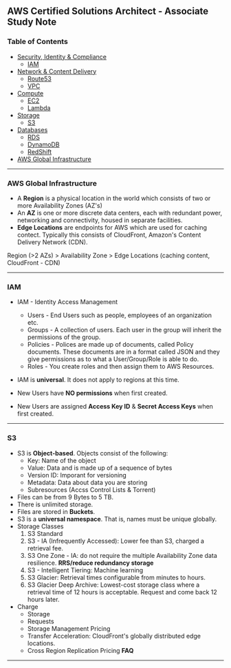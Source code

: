 ## AWS Certified Solutions Architect - Associate Study Note

### Table of Contents
* [Security, Identity & Compliance](#security-identity-compliance)
  * [IAM](#iam)
* [Network & Content Delivery](#network-contect-delivery)
  * [Route53](#route53)
  * [VPC](#vpc)
* [Compute](#compute)
  * [EC2](#ec2)
  * [Lambda](#lambda)
* [Storage](#storage)
  * [S3](#s3)
* [Databases](#databases)
  * [RDS](#rds)
  * [DynamoDB](#dynamodb)
  * [RedShift](#redshift)
* [AWS Global Infrastructure](#aws-global-infrastructure)
---

### AWS Global Infrastructure
 * A **Region** is a physical location in the world which consists of two or more Availability Zones (AZ's)
 * An **AZ** is one or more discrete data centers, each with redundant power, networking and connectivity, housed in separate facilities.
 * **Edge Locations** are endpoints for AWS which are used for caching contect. Typically this consists of CloudFront, Amazon's Content Delivery Network (CDN).

Region (>2 AZs) > Availability Zone > Edge Locations (caching content, CloudFront - CDN)

---

### IAM
* IAM - Identity Access Management
    * Users - End Users such as people, employees of an organization etc.
    * Groups - A collection of users. Each user in the group will inherit the permissions of the group.
    * Policies - Polices are made up of documents, called Policy documents. These documents are in a format called JSON and they give permissions as to what a User/Group/Role is able to do.
    * Roles - You create roles and then assign them to AWS Resources.

* IAM is **universal**. It does not apply to regions at this time.
* New Users have **NO permissions** when first created.
* New Users are assigned **Access Key ID** & **Secret Access Keys** when first created.

---

### S3
* S3 is **Object-based**. Objects consist of the following:
    * Key: Name of the object
    * Value: Data and is made up of a sequence of bytes
    * Version ID: Imporant for versioning
    * Metadata: Data about data you are storing
    * Subresources (Accss Control Lists & Torrent)
* Files can be from 9 Bytes to 5 TB.
* There is unlimited storage.
* Files are stored in **Buckets**.
* S3 is a **universal namespace**. That is, names must be unique globally.
* Storage Classes
    1. S3 Standard
    2. S3 - IA (Infrequently Accessed): Lower fee than S3, charged a retrieval fee.
    3. S3 One Zone - IA: do not require the multiple Availability Zone data resilience. **RRS/reduce redundancy storage**
    4. S3 - Intelligent Tiering: Machine learning
    5. S3 Glacier: Retrieval times configurable from minutes to hours.
    6. S3 Glacier Deep Archive: Lowest-cost storage class where a retrieval time of 12 hours is acceptable. Request and come back 12 hours later.
* Charge
    * Storage
    * Requests
    * Storage Management Pricing
    * Transfer Acceleration: CloudFront's globally distributed edge locations.
    * Cross Region Replication Pricing
**FAQ**

---


